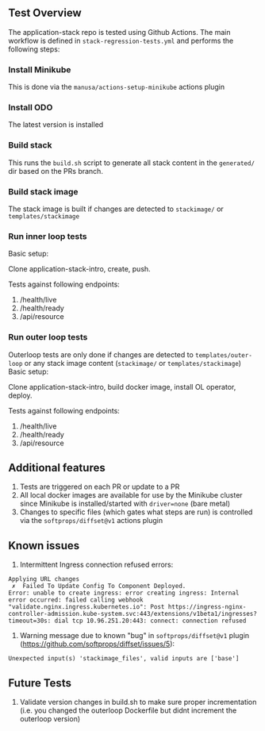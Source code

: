 ## Test Overview

The application-stack repo is tested using Github Actions. The main workflow is defined in `stack-regression-tests.yml` and performs the following steps:

### Install Minikube 

This is done via the `manusa/actions-setup-minikube` actions plugin

### Install ODO

The latest version is installed

### Build stack 

This runs the `build.sh` script to generate all stack content in the `generated/` dir based on the PRs branch.

### Build stack image

The stack image is built if changes are detected to `stackimage/` or `templates/stackimage`

### Run inner loop tests

Basic setup:

Clone application-stack-intro, create, push.

Tests against following endpoints:

1. /health/live
1. /health/ready
1. /api/resource

### Run outer loop tests

Outerloop tests are only done if changes are detected to `templates/outer-loop` or any stack image content (`stackimage/` or `templates/stackimage`)
Basic setup:

Clone application-stack-intro, build docker image, install OL operator, deploy.

Tests against following endpoints:

1. /health/live
1. /health/ready
1. /api/resource


## Additional features

1. Tests are triggered on each PR or update to a PR
1. All local docker images are available for use by the Minikube cluster since Minikube is installed/started with `driver=none` (bare metal)
1. Changes to specific files (which gates what steps are run) is controlled via the `softprops/diffset@v1` actions plugin


## Known issues

1. Intermittent Ingress connection refused errors:

```
Applying URL changes
 ✗  Failed To Update Config To Component Deployed.
Error: unable to create ingress: error creating ingress: Internal error occurred: failed calling webhook "validate.nginx.ingress.kubernetes.io": Post https://ingress-nginx-controller-admission.kube-system.svc:443/extensions/v1beta1/ingresses?timeout=30s: dial tcp 10.96.251.20:443: connect: connection refused
```

1. Warning message due to known "bug" in `softprops/diffset@v1` plugin (https://github.com/softprops/diffset/issues/5):

```
Unexpected input(s) 'stackimage_files', valid inputs are ['base']
```

## Future Tests

1. Validate version changes in build.sh to make sure proper incrementation (i.e. you changed the outerloop Dockerfile but didnt increment the outerloop version)
